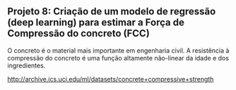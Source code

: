 ## Projeto 8: Criação de um modelo de regressão (deep learning) para estimar a Força de Compressão do concreto (FCC)

O concreto é o material mais importante em engenharia civil. A resistência à compressão do concreto é uma função altamente não-linear da idade e dos ingredientes.

http://archive.ics.uci.edu/ml/datasets/concrete+compressive+strength

